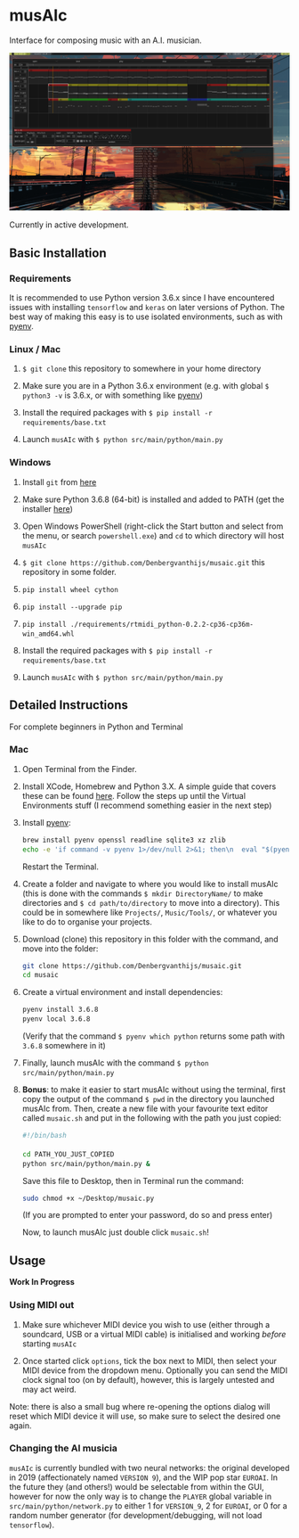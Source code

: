 # musAIc

Interface for composing music with an A.I. musician.

![musAIc 1.0_dev in use](docs/screenshot.png)

Currently in active development.

## Basic Installation

### Requirements

It is recommended to use Python version 3.6.x since I have encountered issues with installing `tensorflow` and `keras` on later versions of Python. The best way of making this easy is to use isolated environments, such as with [pyenv](https://github.com/pyenv/pyenv).

### Linux / Mac

1. `$ git clone` this repository to somewhere in your home directory

2. Make sure you are in a Python 3.6.x environment (e.g. with global `$ python3 -v` is 3.6.x, or with something like [pyenv](https://github.com/pyenv/pyenv))

3. Install the required packages with ```$ pip install -r requirements/base.txt```

4. Launch `musAIc` with ```$ python src/main/python/main.py```

### Windows

1. Install `git` from [here](https://git-scm.com/downloads)

2. Make sure Python 3.6.8 (64-bit) is installed and added to PATH (get the installer [here](https://www.python.org/downloads/release/python-368/))

3. Open Windows PowerShell (right-click the Start button and select from the menu, or search `powershell.exe`) and `cd` to which directory will host `musAIc`

4. `$ git clone https://github.com/Denbergvanthijs/musaic.git` this repository in some folder.

5. `pip install wheel cython`

6. `pip install --upgrade pip`

7. `pip install ./requirements/rtmidi_python-0.2.2-cp36-cp36m-win_amd64.whl`

8. Install the required packages with ```$ pip install -r requirements/base.txt```

9. Launch `musAIc` with ```$ python src/main/python/main.py```

## Detailed Instructions

For complete beginners in Python and Terminal

### Mac

1. Open Terminal from the Finder.

2. Install XCode, Homebrew and Python 3.X. A simple guide that covers these can be found [here](https://installpython3.com/mac/). Follow the steps up until the Virtual Environments stuff (I recommend something easier in the next step)

3. Install [pyenv](https://github.com/pyenv/pyenv):

   ```bash
   brew install pyenv openssl readline sqlite3 xz zlib
   echo -e 'if command -v pyenv 1>/dev/null 2>&1; then\n  eval "$(pyenv init -)"\nfi' >> ~/.bash_profile
   ```

   Restart the Terminal.

4. Create a folder and navigate to where you would like to install musAIc (this is done with the commands `$ mkdir DirectoryName/` to make directories and `$ cd path/to/directory` to move into a directory). This could be in somewhere like `Projects/`, `Music/Tools/`, or whatever you like to do to organise your projects.

5. Download (clone) this repository in this folder with the command, and move into the folder:

   ```bash
   git clone https://github.com/Denbergvanthijs/musaic.git
   cd musaic
   ```

6. Create a virtual environment and install dependencies:

   ```bash
   pyenv install 3.6.8
   pyenv local 3.6.8
   ```

   (Verify that the command `$ pyenv which python` returns some path with `3.6.8` somewhere in it)

7. Finally, launch musAIc with the command `$ python src/main/python/main.py`

8. **Bonus**: to make it easier to start musAIc without using the terminal, first copy the output of the command `$ pwd` in the directory you launched musAIc from. Then, create a new file with your favourite text editor called `musaic.sh` and put in the following with the path you just copied:

   ```bash
   #!/bin/bash
   
   cd PATH_YOU_JUST_COPIED
   python src/main/python/main.py &
   ```

   Save this file to Desktop, then in Terminal run the command:

   ```bash
   sudo chmod +x ~/Desktop/musaic.py
   ```

   (If you are prompted to enter your password, do so and press enter)

   Now, to launch musAIc just double click `musaic.sh`!

## Usage

**Work In Progress**

### Using MIDI out

1. Make sure whichever MIDI device you wish to use (either through a soundcard, USB or a virtual MIDI cable) is initialised and working _before_ starting `musAIc`

2. Once started click `options`, tick the box next to MIDI, then select your MIDI device from the dropdown menu. Optionally you can send the MIDI clock signal too (on by default), however, this is largely untested and may act weird.

Note: there is also a small bug where re-opening the options dialog will reset which MIDI device it will use, so make sure to select the desired one again.

### Changing the AI musicia

`musAIc` is currently bundled with two neural networks: the original developed in 2019 (affectionately named `VERSION 9`), and the WIP pop star `EUROAI`. In the future they (and others!) would be selectable from within the GUI, however for now the only way is to change the `PLAYER` global variable in `src/main/python/network.py` to either 1 for `VERSION_9`, 2 for `EUROAI`, or 0 for a random number generator (for development/debugging, will not load `tensorflow`).
